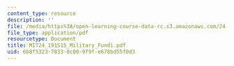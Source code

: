 ```yaml
---
content_type: resource
description: ''
file: /media/https%3A/open-learning-course-data-rc.s3.amazonaws.com/24-191-ethics-in-your-life-being-thinking-doing-or-not-spring-2015/6b8f532378330c009f9fe678bd55f0d3_MIT24_191S15_Military_Fundi.pdf
file_type: application/pdf
resourcetype: Document
title: MIT24_191S15_Military_Fundi.pdf
uid: 6b8f5323-7833-0c00-9f9f-e678bd55f0d3
---
```

